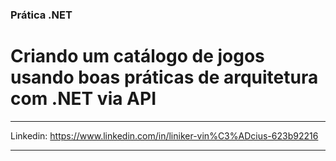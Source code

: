 ### Prática .NET
# Criando um catálogo de jogos usando boas práticas de arquitetura com .NET via API

__________________________________

Linkedin: https://www.linkedin.com/in/liniker-vin%C3%ADcius-623b92216


__________________________________
